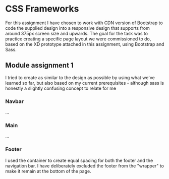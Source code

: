 # CSS Frameworks
For this assignment I have chosen to work with CDN version of Bootstrap to code the supplied design into a responsive design that supports from around 375px screen size and upwards. The goal for the task was to practice creating a specific page layout we were commissioned to do, based on the XD prototype attached in this assignment, using Bootstrap and Sass. 
## Module assignment 1 
I tried to create as similar to the design as possible by using what we've learned so far, but also based on my current prerequisites - although sass is honestly a slightly  confusing concept to relate for me
### Navbar
...
### Main
...
### Footer
I used the container to create equal spacing for both the footer and the navigation bar. I have deliberately excluded the footer from the "wrapper" to make it remain at the bottom of the page.
